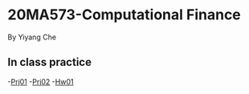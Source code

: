 # 20MA573-Computational Finance
By Yiyang Che

## In class practice
-[Prj01](src/Prj01)
-[Prj02](src/Prj02)
-[Hw01](src/hw01)
